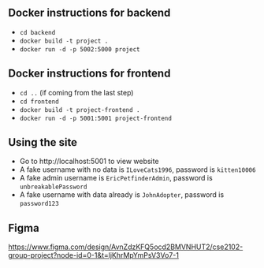 ## Docker instructions for backend
- `cd backend`
- `docker build -t project .`
- `docker run -d -p 5002:5000 project`

## Docker instructions for frontend
- `cd ..` (if coming from the last step)
- `cd frontend`
- `docker build -t project-frontend .`
- `docker run -d -p 5001:5001 project-frontend`

## Using the site
- Go to http://localhost:5001 to view website
- A fake username with no data is `ILoveCats1996`, password is `kitten10006`
- A fake admin username is `EricPetfinderAdmin`, password is `unbreakablePassword`
- A fake username with data already is `JohnAdopter`, password is `password123`

## Figma 
https://www.figma.com/design/AvnZdzKFQ5ocd2BMVNHUT2/cse2102-group-project?node-id=0-1&t=ljKhrMpYmPsV3Vo7-1
